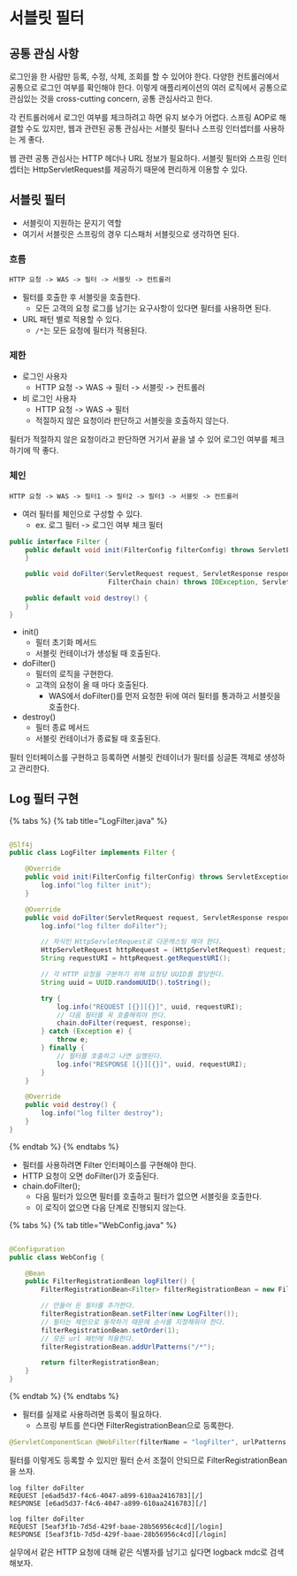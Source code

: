 # 서블릿 필터

## 공통 관심 사항

로그인을 한 사람만 등록, 수정, 삭제, 조회를 할 수 있어야 한다. 다양한 컨트롤러에서 공통으로 로그인 여부를 확인해야 한다. 이렇게 애플리케이션의 여러 로직에서 공통으로 관심있는 것을 cross-cutting
concern, 공통 관심사라고 한다.

각 컨트롤러에서 로그인 여부를 체크하려고 하면 유지 보수가 어렵다. 스프링 AOP로 해결할 수도 있지만, 웹과 관련된 공통 관심사는 서블릿 필터나 스프링 인터셉터를 사용하는 게 좋다.

웹 관련 공통 관심사는 HTTP 헤더나 URL 정보가 필요하다. 서블릿 필터와 스프링 인터셉터는 HttpServletRequest를 제공하기 때문에 편리하게 이용할 수 있다.

## 서블릿 필터

- 서블릿이 지원하는 문지기 역할
- 여기서 서블릿은 스프링의 경우 디스패처 서블릿으로 생각하면 된다.

### 흐름

```text
HTTP 요청 -> WAS -> 필터 -> 서블릿 -> 컨트롤러
```

- 필터를 호출한 후 서블릿을 호출한다.
    - 모든 고객의 요청 로그를 남기는 요구사항이 있다면 필터를 사용하면 된다.
- URL 패턴 별로 적용할 수 있다.
    - `/*`는 모든 요청에 필터가 적용된다.

### 제한

- 로그인 사용자
    - HTTP 요청 -> WAS -> 필터 -> 서블릿 -> 컨트롤러
- 비 로그인 사용자
    - HTTP 요청 -> WAS -> 필터
    - 적절하지 않은 요청이라 판단하고 서블릿을 호출하지 않는다.

필터가 적절하지 않은 요청이라고 판단하면 거기서 끝을 낼 수 있어 로그인 여부를 체크하기에 딱 좋다.

### 체인

```text
HTTP 요청 -> WAS -> 필터1 -> 필터2 -> 필터3 -> 서블릿 -> 컨트롤러
```

- 여러 필터를 체인으로 구성할 수 있다.
    - ex. 로그 필터 -> 로그인 여부 체크 필터

```java
public interface Filter {
    public default void init(FilterConfig filterConfig) throws ServletException {
    }

    public void doFilter(ServletRequest request, ServletResponse response,
                         FilterChain chain) throws IOException, ServletException;

    public default void destroy() {
    }
}
```

- init()
    - 필터 초기화 메서드
    - 서블릿 컨테이너가 생성될 때 호출된다.
- doFilter()
    - 필터의 로직을 구현한다.
    - 고객의 요청이 올 때 마다 호출된다.
        - WAS에서 doFilter()를 먼저 요청한 뒤에 여러 필터를 통과하고 서블릿을 호출한다.
- destroy()
    - 필터 종료 메서드
    - 서블릿 컨테이너가 종료될 때 호출된다.

필터 인터페이스를 구현하고 등록하면 서블릿 컨테이너가 필터를 싱글톤 객체로 생성하고 관리한다.

## Log 필터 구현

{% tabs %} {% tab title="LogFilter.java" %}

```java

@Slf4j
public class LogFilter implements Filter {

    @Override
    public void init(FilterConfig filterConfig) throws ServletException {
        log.info("log filter init");
    }

    @Override
    public void doFilter(ServletRequest request, ServletResponse response, FilterChain chain) throws IOException, ServletException {
        log.info("log filter doFilter");

        // 자식인 HttpServletRequest로 다운캐스팅 해야 한다.
        HttpServletRequest httpRequest = (HttpServletRequest) request;
        String requestURI = httpRequest.getRequestURI();

        // 각 HTTP 요청을 구분하기 위해 요청당 UUID를 할당한다.
        String uuid = UUID.randomUUID().toString();

        try {
            log.info("REQUEST [{}][{}]", uuid, requestURI);
            // 다음 필터를 꼭 호출해줘야 한다.
            chain.doFilter(request, response);
        } catch (Exception e) {
            throw e;
        } finally {
            // 필터를 호출하고 나면 실행된다.
            log.info("RESPONSE [{}][{}]", uuid, requestURI);
        }
    }

    @Override
    public void destroy() {
        log.info("log filter destroy");
    }
}
```

{% endtab %} {% endtabs %}

- 필터를 사용하려면 Filter 인터페이스를 구현해야 한다.
- HTTP 요청이 오면 doFilter()가 호출된다.
- chain.doFilter();
    - 다음 필터가 있으면 필터를 호출하고 필터가 없으면 서블릿을 호출한다.
    - 이 로직이 없으면 다음 단계로 진행되지 않는다.

{% tabs %} {% tab title="WebConfig.java" %}

```java

@Configuration
public class WebConfig {

    @Bean
    public FilterRegistrationBean logFilter() {
        FilterRegistrationBean<Filter> filterRegistrationBean = new FilterRegistrationBean<>();

        // 만들어 둔 필터를 추가한다.
        filterRegistrationBean.setFilter(new LogFilter());
        // 필터는 체인으로 동작하기 때문에 순서를 지정해줘야 한다.
        filterRegistrationBean.setOrder(1);
        // 모든 url 패턴에 적용한다.
        filterRegistrationBean.addUrlPatterns("/*");

        return filterRegistrationBean;
    }
}
```

{% endtab %} {% endtabs %}

- 필터를 실제로 사용하려면 등록이 필요하다.
    - 스프링 부트를 쓴다면 FilterRegistrationBean으로 등록한다.

```java
@ServletComponentScan @WebFilter(filterName = "logFilter", urlPatterns = "/*")
```

필터를 이렇게도 등록할 수 있지만 필터 순서 조절이 안되므로 FilterRegistrationBean을 쓰자.

```text
log filter doFilter
REQUEST [e6ad5d37-f4c6-4047-a899-610aa2416783][/]
RESPONSE [e6ad5d37-f4c6-4047-a899-610aa2416783][/]

log filter doFilter
REQUEST [5eaf3f1b-7d5d-429f-baae-28b56956c4cd][/login]
RESPONSE [5eaf3f1b-7d5d-429f-baae-28b56956c4cd][/login]
```

실무에서 같은 HTTP 요청에 대해 같은 식별자를 남기고 싶다면 logback mdc로 검색해보자.